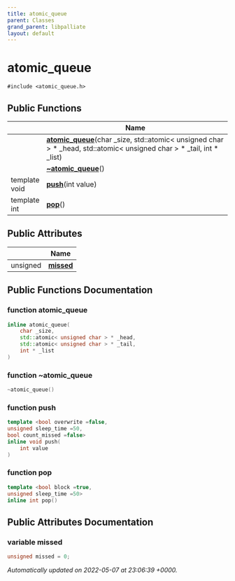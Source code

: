 ```yaml
---
title: atomic_queue
parent: Classes
grand_parent: libpalliate
layout: default
---
```


# atomic_queue






`#include <atomic_queue.h>`

## Public Functions

|                | Name           |
| -------------- | -------------- |
| | **[atomic_queue](/libpalliate/generated/Classes/classatomic__queue#function-atomic-queue)**(char _size, std::atomic< unsigned char > * _head, std::atomic< unsigned char > * _tail, int * _list) |
| | **[~atomic_queue](/libpalliate/generated/Classes/classatomic__queue#function-~atomic-queue)**() |
| template <bool overwrite =false,unsigned sleep_time =50,bool count_missed =false\> <br>void | **[push](/libpalliate/generated/Classes/classatomic__queue#function-push)**(int value) |
| template <bool block =true,unsigned sleep_time =50\> <br>int | **[pop](/libpalliate/generated/Classes/classatomic__queue#function-pop)**() |

## Public Attributes

|                | Name           |
| -------------- | -------------- |
| unsigned | **[missed](/libpalliate/generated/Classes/classatomic__queue#variable-missed)**  |

## Public Functions Documentation

### function atomic_queue

```cpp
inline atomic_queue(
    char _size,
    std::atomic< unsigned char > * _head,
    std::atomic< unsigned char > * _tail,
    int * _list
)
```


### function ~atomic_queue

```cpp
~atomic_queue()
```


### function push

```cpp
template <bool overwrite =false,
unsigned sleep_time =50,
bool count_missed =false>
inline void push(
    int value
)
```


### function pop

```cpp
template <bool block =true,
unsigned sleep_time =50>
inline int pop()
```


## Public Attributes Documentation

### variable missed

```cpp
unsigned missed = 0;
```



_Automatically updated on 2022-05-07 at 23:06:39 +0000._